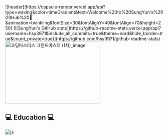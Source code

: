 <div align="left">
![header](https://capsule-render.vercel.app/api?type=waving&color=timeGradient&text=Welcome%20to%20SungYun's%20GitHub%20👋&animation=twinkling&fontSize=30&fontAlignY=40&fontAlign=70&height=250)
[![SungYun's GitHub stats](https://github-readme-stats.vercel.app/api?username=hsy3971&include_all_commits=true&theme=nord&hide_border=true&count_private=true)](https://github.com/hsy3971/github-readme-stats)
<img src="https://github.com/user-attachments/assets/73b54985-55a7-4ef0-b84f-a5a8e5fa6ad4" alt="코딩마스터스 그랜드마스터 (1차)_image" width="300" height="200">


## 💻 Education 💻

![js](https://img.shields.io/badge/Python-3776AB?style=for-the-badge&logo=python&logoColor=white)

</div>
